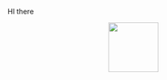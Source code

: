 HI there 
<div id="header" align="center">
  <img src="[https://media.giphy.com/media/M9gbBd9nbDrOTu1Mqx/giphy.gif](https://media0.giphy.com/media/CrFLL3CnRpw5ddlBMm/giphy.gif?cid=ecf05e47w4mxszu4bf5pid5wxdcr6dev0ln7i5dm3844b1pb&ep=v1_gifs_search&rid=giphy.gif&ct=g)" width="100"/>
</div>

